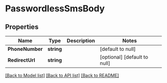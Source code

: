 # PasswordlessSmsBody

## Properties
Name | Type | Description | Notes
------------ | ------------- | ------------- | -------------
**PhoneNumber** | **string** |  | [default to null]
**RedirectUrl** | **string** |  | [optional] [default to null]

[[Back to Model list]](../README.md#documentation-for-models) [[Back to API list]](../README.md#documentation-for-api-endpoints) [[Back to README]](../README.md)

